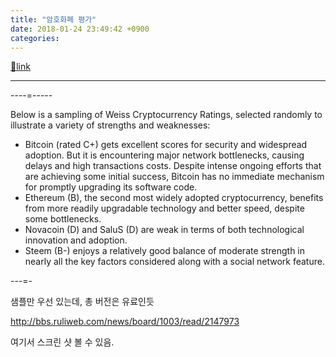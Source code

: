 ```yaml
---
title: "암호화폐 평가"
date: 2018-01-24 23:49:42 +0900
categories: 
---
```

[🔗link](http://www.mins01.com/mh/tech/read/1130)
***


----=-----



Below is a sampling of Weiss Cryptocurrency Ratings, selected randomly to illustrate a variety of strengths and weaknesses:



- Bitcoin (rated C+) gets excellent scores for security and widespread adoption. But it is encountering major network bottlenecks, causing delays and high transactions costs. Despite intense ongoing efforts that are achieving some initial success, Bitcoin has no immediate mechanism for promptly upgrading its software code.
- Ethereum (B), the second most widely adopted cryptocurrency, benefits from more readily upgradable technology and better speed, despite some bottlenecks.
- Novacoin (D) and SaluS (D) are weak in terms of both technological innovation and adoption.
- Steem (B-) enjoys a relatively good balance of moderate strength in nearly all the key factors considered along with a social network feature.

  


---=-

샘플만 우선 있는데, 총 버전은 유료인듯

  


http://bbs.ruliweb.com/news/board/1003/read/2147973

여기서 스크린 샷 볼 수 있음.


